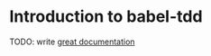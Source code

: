 # Introduction to babel-tdd

TODO: write [great documentation](http://jacobian.org/writing/what-to-write/)
